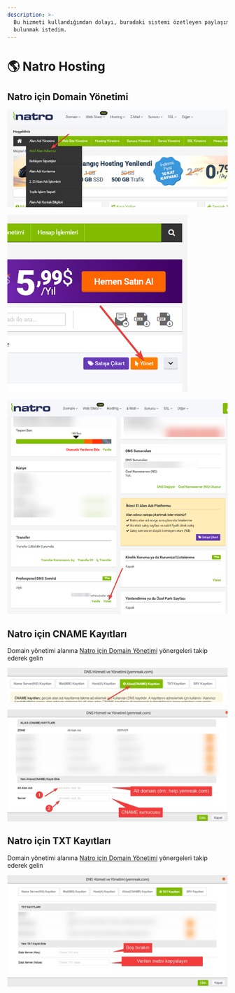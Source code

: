 ```yaml
---
description: >-
  Bu hizmeti kullandığımdan dolayı, buradaki sistemi özetleyen paylaşımlarda
  bulunmak istedim.
---
```


# 🌎 Natro Hosting

## Natro için Domain Yönetimi

![](../../.gitbook/assets/image%20%2818%29.png)

![](../../.gitbook/assets/image%20%284%29.png)

![](../../.gitbook/assets/image%20%283%29.png)

## Natro için CNAME Kayıtları

Domain yönetimi alanına [Natro için Domain Yönetimi]() yönergeleri takip ederek gelin

![](../../.gitbook/assets/image%20%2844%29.png)

![](../../.gitbook/assets/image%20%2814%29.png)

## Natro için TXT Kayıtları

Domain yönetimi alanına [Natro için Domain Yönetimi]() yönergeleri takip ederek gelin

![](../../.gitbook/assets/image%20%2832%29.png)

